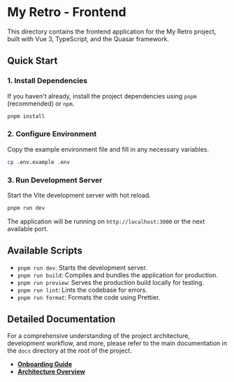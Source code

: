 # My Retro - Frontend

This directory contains the frontend application for the My Retro project, built with Vue 3, TypeScript, and the Quasar framework.

## Quick Start

### 1. Install Dependencies

If you haven't already, install the project dependencies using `pnpm` (recommended) or `npm`.

```bash
pnpm install
```

### 2. Configure Environment

Copy the example environment file and fill in any necessary variables.

```bash
cp .env.example .env
```

### 3. Run Development Server

Start the Vite development server with hot reload.

```bash
pnpm run dev
```

The application will be running on `http://localhost:3000` or the next available port.

## Available Scripts

- `pnpm run dev`: Starts the development server.
- `pnpm run build`: Compiles and bundles the application for production.
- `pnpm run preview`: Serves the production build locally for testing.
- `pnpm run lint`: Lints the codebase for errors.
- `pnpm run format`: Formats the code using Prettier.

## Detailed Documentation

For a comprehensive understanding of the project architecture, development workflow, and more, please refer to the main documentation in the `docs` directory at the root of the project.

- **[Onboarding Guide](../docs/ONBOARDING.md)**
- **[Architecture Overview](../docs/ARCHITECTURE.md)**
